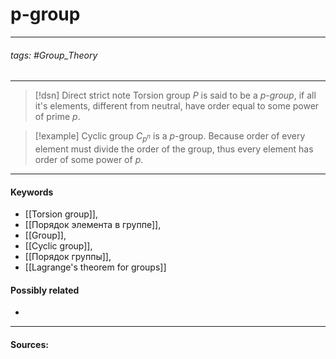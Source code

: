 # p-group
***
###### tags: #Group_Theory 
***
>[!dsn] Direct strict note
>Torsion group $P$ is said to be a $p$-*group*, if all it's elements, different from neutral, have order equal to some power of prime $p$.

>[!example] 
>Cyclic group $C_{p^n}$ is a $p$-group. Because order of every element must divide the order of the group, thus every element has order of some power of $p$.
***
#### Keywords
- [[Torsion group]],
- [[Порядок элемента в группе]],
- [[Group]],
- [[Cyclic group]],
- [[Порядок группы]],
- [[Lagrange's theorem for groups]]
#### Possibly related
- 
***
#### Sources: